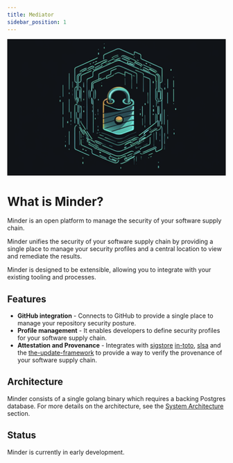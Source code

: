 ```yaml
---
title: Mediator
sidebar_position: 1
---
```


![mediator logo](./images/mediator.png)

# What is Minder?

Minder is an open platform to manage the security of your software supply chain.

Minder unifies the security of your software supply chain by providing a single
place to manage your security profiles and a central location to view and remediate
the results.

Minder is designed to be extensible, allowing you to integrate with your existing
tooling and processes.

## Features

- **GitHub integration** - Connects to GitHub to provide a single
  place to manage your repository security posture.
- **Profile management** - It enables developers to define security profiles for your
    software supply chain.
- **Attestation and Provenance** - Integrates with [sigstore](https://sigstore.dev/)
    [in-toto](https://in-toto.io/), [slsa](https://slsa.dev) and the
    [the-update-framework](https://theupdateframework.io/) to provide a way to verify the provenance of your software supply chain.

## Architecture

Minder consists of a single golang binary which requires a backing Postgres database.  For more details on the architecture, see the [System Architecture](./developer_guide/architecture) section.

## Status

Minder is currently in early development.

